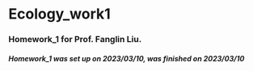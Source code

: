 # Ecology_work1

### Homework_1 for Prof. Fanglin Liu.
##### Homework_1 was set up on 2023/03/10, was finished on 2023/03/10
